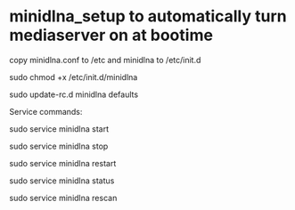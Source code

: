 # minidlna_setup to automatically turn mediaserver on at bootime

copy minidlna.conf to /etc and minidlna to /etc/init.d

sudo chmod +x /etc/init.d/minidlna

sudo update-rc.d minidlna defaults

Service commands:

sudo service minidlna start

sudo service minidlna stop

sudo service minidlna restart

sudo service minidlna status

sudo service minidlna rescan
